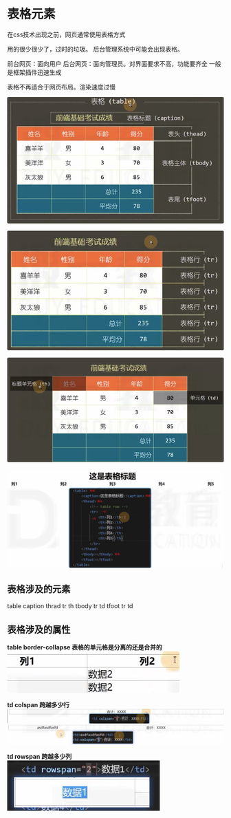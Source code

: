 #  	表格元素

在css技术出现之前，网页通常使用表格方式

用的很少很少了，过时的垃圾。
后台管理系统中可能会出现表格。

前台网页：面向用户
后台网页：面向管理员。对界面要求不高，功能要齐全 一般是框架插件迅速生成


表格不再适合于网页布局。渲染速度过慢

![](笔记/2020-04-12-15-03-53.png)

![](笔记/2020-04-12-17-49-03.png)

![](笔记/2020-04-12-17-49-21.png)

![](笔记/2020-04-12-17-57-12.png)

## 表格涉及的元素
table
caption
thrad   tr th
tbody   tr td
tfoot   tr td

## 表格涉及的属性

**table  border-collapse 表格的单元格是分离的还是合并的**
![](笔记/2020-04-12-18-02-54.png)

**td colspan 跨越多少行**
![](笔记/2020-04-12-18-12-56.png)
![](笔记/2020-04-12-18-17-34.png)

**td rowspan 跨越多少列**
![](笔记/2020-04-12-18-19-15.png)

